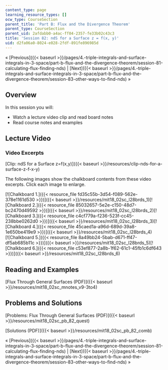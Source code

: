 ```yaml
---
content_type: page
learning_resource_types: []
ocw_type: CourseSection
parent_title: 'Part B: Flux and the Divergence Theorem'
parent_type: CourseSection
parent_uid: 2afdabb0-a4ac-ff04-2357-fe33b02c43c3
title: 'Session 82: ndS for a Surface z = f(x, y)'
uid: d2fa06a0-8024-e028-2fdf-891fe896985d
---
```


« [Previous]({{< baseurl >}}/pages/4.-triple-integrals-and-surface-integrals-in-3-space/part-b-flux-and-the-divergence-theorem/session-81-calculating-flux-finding-nds) | [Next]({{< baseurl >}}/pages/4.-triple-integrals-and-surface-integrals-in-3-space/part-b-flux-and-the-divergence-theorem/session-83-other-ways-to-find-nds) »

Overview
--------

In this session you will:

*   Watch a lecture video clip and read board notes
*   Read course notes and examples

Lecture Video
-------------

### Video Excerpts

[Clip: ndS for a Surface z=f(x,y)]({{< baseurl >}}/resources/clip-nds-for-a-surface-z-f-x-y)

The following images show the chalkboard contents from these video excerpts. Click each image to enlarge.

[![Chalkboard 1.]({{< resource_file fd35c55b-3d54-f089-562e-378e1161d530 >}})]({{< baseurl >}}/resources/mit18_02sc_l28brds_1)[![Chalkboard 2.]({{< resource_file 85032657-5e2e-c150-48d7-bc2470d49592 >}})]({{< baseurl >}}/resources/mit18_02sc_l28brds_2)[![Chalkboard 3.]({{< resource_file c4cf779a-f236-523f-cc45-238bbe0262d0 >}})]({{< baseurl >}}/resources/mit18_02sc_l28brds_3)[![Chalkboard 4.]({{< resource_file 45caed1a-a96d-689d-39a8-1e650be419e9 >}})]({{< baseurl >}}/resources/mit18_02sc_l28brds_4)  
[![Chalkboard 5.]({{< resource_file 8a49bb24-5bab-d671-ff47-df5ab685b11c >}})]({{< baseurl >}}/resources/mit18_02sc_l28brds_5)[![Chalkboard 6.]({{< resource_file c53ef877-2a8b-1f62-61c1-45fb1c6df643 >}})]({{< baseurl >}}/resources/mit18_02sc_l28brds_6)

Reading and Examples
--------------------

[Flux Through General Surfaces (PDF)]({{< baseurl >}}/resources/mit18_02sc_mnotes_v9-3to4)

Problems and Solutions
----------------------

[Problems: Flux Through General Surfaces (PDF)]({{< baseurl >}}/resources/mit18_02sc_pb_82_quest)

[Solutions (PDF)]({{< baseurl >}}/resources/mit18_02sc_pb_82_comb)

« [Previous]({{< baseurl >}}/pages/4.-triple-integrals-and-surface-integrals-in-3-space/part-b-flux-and-the-divergence-theorem/session-81-calculating-flux-finding-nds) | [Next]({{< baseurl >}}/pages/4.-triple-integrals-and-surface-integrals-in-3-space/part-b-flux-and-the-divergence-theorem/session-83-other-ways-to-find-nds) »
